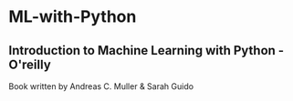# ML-with-Python
## Introduction to Machine Learning with Python - O'reilly

Book written by Andreas C. Muller & Sarah Guido
